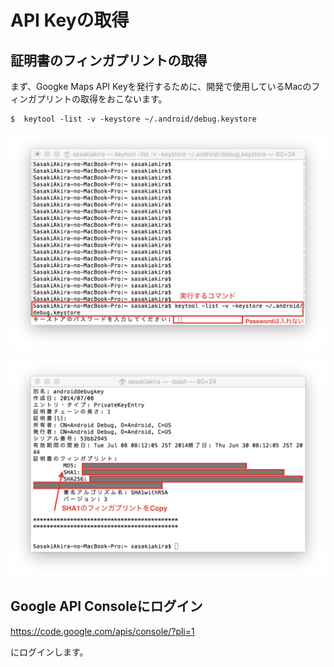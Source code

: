 # API Keyの取得

## 証明書のフィンガプリントの取得

まず、Googke Maps API Keyを発行するために、開発で使用しているMacのフィンガプリントの取得をおこないます。

    $  keytool -list -v -keystore ~/.android/debug.keystore

![map0101](img-map01/map0101.png)

![map0101](img-map01/map0102.png)

## Google API Consoleにログイン

https://code.google.com/apis/console/?pli=1

にログインします。